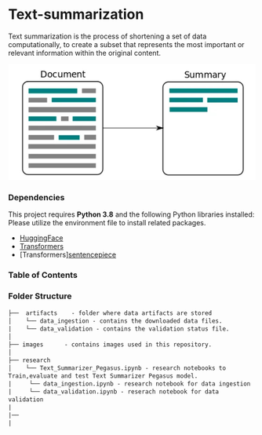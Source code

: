 # Text-summarization

Text summarization is the process of shortening a set of data computationally, to create a subset that represents the most important or relevant information within the original content.

<p align="center">
<img src="https://github.com/akmeraki/Text-summarization/blob/main/images/b9bf06f6.png">
</p>

### Dependencies 

This project requires **Python 3.8** and the following Python libraries installed: Please utilize the environment file to install related packages.

- [HuggingFace](https://huggingface.co/)
- [Transformers](https://huggingface.co/docs/transformers/installation)
- [Transformers][sentencepiece]()

### Table of Contents 


### Folder Structure 
```
├──  artifacts    - folder where data artifacts are stored 
│    └── data_ingestion - contains the downloaded data files.   
|    └── data_validation - contains the validation status file. 
│  
├── images      - contains images used in this repository.
│                 
├── research
│    └── Text_Summarizer_Pegasus.ipynb - research notebooks to Train,evaluate and test Text Summarizer Pegasus model. 
|     └── data_ingestion.ipynb - research notebook for data ingestion 
|     └── data_validation.ipynb - reserach notebook for data validation 
|
|── 
|